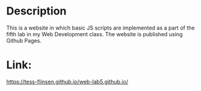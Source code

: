 # Description
This is a website in which basic JS scripts are implemented as a part of the fifth lab in my Web Development class. The website is published using Github Pages.
# Link:
https://tess-flinsen.github.io/web-lab5.github.io/
